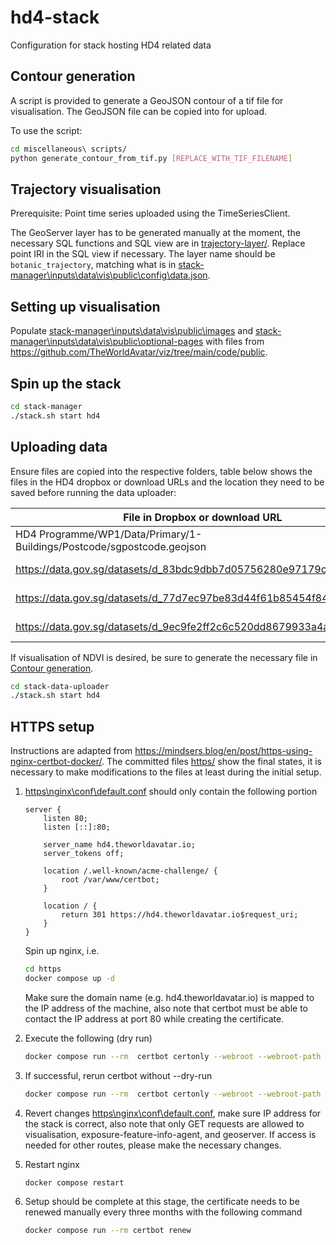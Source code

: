 # hd4-stack

Configuration for stack hosting HD4 related data

## Contour generation

A script is provided to generate a GeoJSON contour of a tif file for visualisation. The GeoJSON file can be copied into [](/stack-data-uploader/inputs/data/ndvi/raw_contour/) for upload.

To use the script:

```bash
cd miscellaneous\ scripts/
python generate_contour_from_tif.py [REPLACE_WITH_TIF_FILENAME]
```

## Trajectory visualisation

Prerequisite: Point time series uploaded using the TimeSeriesClient.

The GeoServer layer has to be generated manually at the moment, the necessary SQL functions and SQL view are in [trajectory-layer/](trajectory-layer/). Replace point IRI in the SQL view if necessary. The layer name should be `botanic_trajectory`, matching what is in [stack-manager\inputs\data\vis\public\config\data.json](stack-manager\inputs\data\vis\public\config\data.json).

## Setting up visualisation

Populate [stack-manager\inputs\data\vis\public\images](stack-manager\inputs\data\vis\public\images) and [stack-manager\inputs\data\vis\public\optional-pages](stack-manager\inputs\data\vis\public\optional-pages) with files from <https://github.com/TheWorldAvatar/viz/tree/main/code/public>.

## Spin up the stack

```bash
cd stack-manager
./stack.sh start hd4
```

## Uploading data

Ensure files are copied into the respective folders, table below shows the files in the HD4 dropbox or download URLs and the location they need to be saved before running the data uploader:

| File in Dropbox or download URL    | Location to place the file(s) |
| --------| ------- |
| HD4 Programme/WP1/Data/Primary/1-Buildings/Postcode/sgpostcode.geojson | [stack-data-uploader/inputs/data/sgpostcode/postcode](stack-data-uploader/inputs/data/sgpostcode/postcode)    |
| <https://data.gov.sg/datasets/d_83bdc9dbb7d05756280e97179ce49d2d/view> | [stack-data-uploader/inputs/data/parks/parks_2016](stack-data-uploader/inputs/data/parks/parks_2016)    |
| <https://data.gov.sg/datasets/d_77d7ec97be83d44f61b85454f844382f/view> | [stack-data-uploader/inputs/data/parks/polygons](stack-data-uploader/inputs/data/parks/polygons)    |
| <https://data.gov.sg/datasets/d_9ec9fe2ff2c6c520dd8679933a4a059a/view> | [stack-data-uploader/inputs/data/parks/parks_2019](stack-data-uploader/inputs/data/parks/parks_2019)    |

If visualisation of NDVI is desired, be sure to generate the necessary file in [Contour generation](#contour-generation).

```bash
cd stack-data-uploader
./stack.sh start hd4
```

## HTTPS setup

Instructions are adapted from <https://mindsers.blog/en/post/https-using-nginx-certbot-docker/>. The committed files [https/](https/) show the final states, it is necessary to make modifications to the files at least during the initial setup.

1) [https\nginx\conf\default.conf](https\nginx\conf\default.conf) should only contain the following portion

    ```text
    server {
        listen 80;
        listen [::]:80;

        server_name hd4.theworldavatar.io;
        server_tokens off;

        location /.well-known/acme-challenge/ {
            root /var/www/certbot;
        }

        location / {
            return 301 https://hd4.theworldavatar.io$request_uri;
        }
    }
    ```

    Spin up nginx, i.e.

    ```bash
    cd https
    docker compose up -d
    ```

    Make sure the domain name (e.g. hd4.theworldavatar.io) is mapped to the IP address of the machine, also note that certbot must be able to contact the IP address at port 80 while creating the certificate.

2) Execute the following (dry run)

    ```bash
    docker compose run --rm  certbot certonly --webroot --webroot-path /var/www/certbot/ --dry-run -d hd4.theworldavatar.io
    ```

3) If successful, rerun certbot without --dry-run

    ```bash
    docker compose run --rm  certbot certonly --webroot --webroot-path /var/www/certbot/ -d hd4.theworldavatar.io
    ```

4) Revert changes [https\nginx\conf\default.conf](https\nginx\conf\default.conf), make sure IP address for the stack is correct, also note that only GET requests are allowed to visualisation, exposure-feature-info-agent, and geoserver. If access is needed for other routes, please make the necessary changes.

5) Restart nginx

    ```bash
    docker compose restart
    ```

6) Setup should be complete at this stage, the certificate needs to be renewed manually every three months with the following command

    ```bash
    docker compose run --rm certbot renew
    ```
